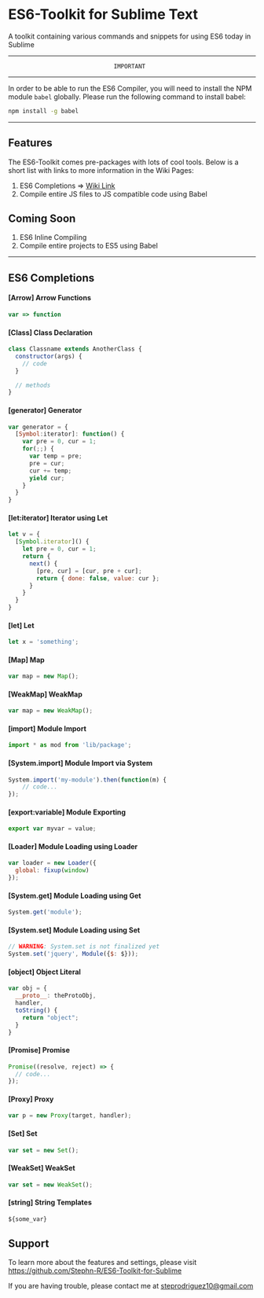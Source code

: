 # ES6-Toolkit for Sublime Text
A toolkit containing various commands and snippets for using ES6 today in Sublime

----------------------------------------------------------------------------------
                                  IMPORTANT
----------------------------------------------------------------------------------

In order to be able to run the ES6 Compiler, you will need to install the NPM module
`babel` globally. Please run the following command to install babel:

```bash
npm install -g babel
```

----------------------------------------------------------------------------------

## Features

The ES6-Toolkit comes pre-packages with lots of cool tools. Below is a short list
with links to more information in the Wiki Pages:

1. ES6 Completions => [Wiki Link]()
2. Compile entire JS files to JS compatible code using Babel

## Coming Soon

1. ES6 Inline Compiling
2. Compile entire projects to ES5 using Babel

-----------------------------------------------------------------------------------

ES6 Completions
---

#### [Arrow] Arrow Functions

```js
var => function
```

#### [Class] Class Declaration

```js
class Classname extends AnotherClass {
  constructor(args) {
    // code
  }

  // methods
}
```

#### [generator] Generator

```js
var generator = {
  [Symbol:iterator]: function() {
	var pre = 0, cur = 1;
	for(;;) {
	  var temp = pre;
	  pre = cur;
	  cur += temp;
	  yield cur;
	}
  }
}
```

#### [let:iterator] Iterator using Let

```js
let v = {
  [Symbol.iterator]() {
    let pre = 0, cur = 1;
    return {
	  next() {
	    [pre, cur] = [cur, pre + cur];
	    return { done: false, value: cur };
	  }
	}
  }
}
```

#### [let] Let

```js
let x = 'something';
```

#### [Map] Map

```js
var map = new Map();
```

#### [WeakMap] WeakMap

```js
var map = new WeakMap();
```

#### [import] Module Import

```js
import * as mod from 'lib/package';
```

#### [System.import] Module Import via System

```js
System.import('my-module').then(function(m) {
	// code...
});
```

#### [export:variable] Module Exporting

```js
export var myvar = value;
```

#### [Loader] Module Loading using Loader

```js
var loader = new Loader({
  global: fixup(window)
});
```

#### [System.get] Module Loading using Get

```js
System.get('module');
```

#### [System.set] Module Loading using Set

```js
// WARNING: System.set is not finalized yet
System.set('jquery', Module({$: $}));
```

#### [object] Object Literal

```js
var obj = {
  __proto__: theProtoObj,
  handler,
  toString() {
    return "object";
  }
}
```

#### [Promise] Promise

```js
Promise((resolve, reject) => {
  // code...
});
```

#### [Proxy] Proxy

```js
var p = new Proxy(target, handler);
```

#### [Set] Set

```js
var set = new Set();
```

#### [WeakSet] WeakSet

```js
var set = new WeakSet();
```

#### [string] String Templates

```js
${some_var}
```

Support
----

To learn more about the features and settings, please visit
https://github.com/Stephn-R/ES6-Toolkit-for-Sublime

If you are having trouble, please contact me at steprodriguez10@gmail.com
